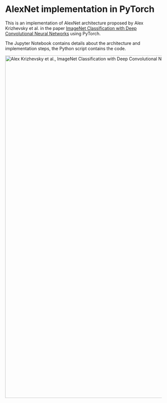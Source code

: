 # AlexNet implementation in PyTorch


This is an implementation of AlexNet architecture proposed by Alex Krizhevsky et al. in the paper [ImageNet Classification with Deep Convolutional Neural Networks](https://papers.nips.cc/paper/4824-imagenet-classification-with-deep-convolutional-neural-networks.pdf) using PyTorch.

The Jupyter Notebook contains details about the architecture and implementation steps, the Python script contains the code.

<div>
<img src="https://cdn.discordapp.com/attachments/418819379174572043/1079767102631723049/alexnet.png" width="1100" alt = "Alex Krizhevsky et al., ImageNet Classification with Deep Convolutional Neural Networks">
</div>
